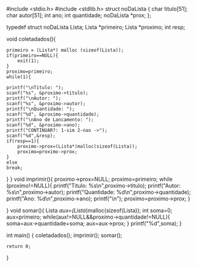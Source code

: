 #include <stdio.h>
#include <stdlib.h> 
 	struct noDaLista
{
char titulo[51];
char autor[51];
int ano;
int quantidade;
noDaLista *prox;
};

typedef struct noDaLista Lista;
Lista *primeiro;
Lista *proximo;
int resp;

  void coletadados(){
   
    primeiro = (Lista*) malloc (sizeof(Lista));
    if(primeiro==NULL){
    	exit(1);
	}
	proximo=primeiro;
	while(1){
	
    printf("\nTitulo: ");
    scanf("%s", &proximo->titulo);
    printf("\nAutor: ");
    scanf("%s", &proximo->autor);
    printf("\nQuantidade: ");
    scanf("%d", &proximo->quantidade);
    printf("\nAno de Lancamento: ");
    scanf("%d", &proximo->ano);
    printf("CONTINUAR?: 1-sim 2-nao ->");
    scanf("%d",&resp);
    if(resp==1){
    	proximo->prox=(Lista*)malloc(sizeof(Lista));
    	proximo=proximo->prox;
	}
	else
	break;
}
}
void imprimir(){
	proximo->prox=NULL;
proximo=primeiro;
while (proximo!=NULL){
	printf("Titulo: %s\n",proximo->titulo);
	printf("Autor: %s\n",proximo->autor);
	printf("Quantidade: %d\n",proximo->quantidade);
	printf("Ano: %d\n",proximo->ano);
	printf("\n");
proximo=proximo->prox;
}
	
}
void somar(){
	Lista *aux=(Lista*)malloc(sizeof(Lista));
	int soma=0;
	aux=primeiro;
	while(aux!=NULL&&proximo->quantidade!=NULL){
		soma=aux->quantidade+soma;
		aux=aux->prox;
	}
	printf("%d",soma);
}


int main() {
coletadados();
imprimir();
somar();


	return 0;
}
